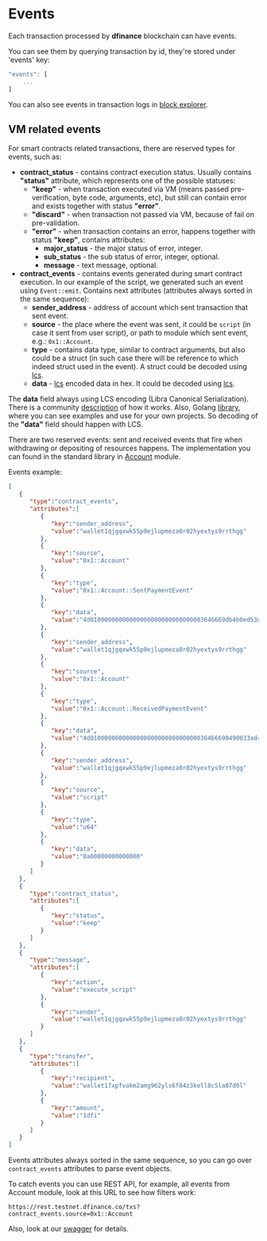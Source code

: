 # Events

Each transaction processed by **dfinance** blockchain can have events.

You can see them by querying transaction by id, they're stored under 'events' key:

```javascript
"events": [
    ...
]
```

You can also see events in transaction logs in [block explorer](https://explorer.testnet.dfinance.co/txs?page=1).

## VM related events

For smart contracts related transactions, there are reserved types for events, such as:

* **contract\_status** - contains contract execution status. Usually contains **"status"** attribute, which represents one of the possible statuses:
  * **"keep"** - when transaction executed via VM \(means passed pre-verification, byte code, arguments, etc\), but still can contain error and exists together with status **"error"**.
  * **"discard"** - when transaction not passed via VM, because of fail on pre-validation.
  * **"error"** - when transaction contains an error, happens together with status **"keep"**, contains attributes:
    * **major\_status** - the major status of error, integer.
    * **sub\_status** - the sub status of error, integer, optional.
    * **message** - text message, optional.
* **contract\_events** -  contains events generated during smart contract execution. In our example of the script, we generated such an event using `Event::emit`. Contains next attributes \(attributes always sorted in the same sequence\):
  * **sender_address** - address of account which sent transaction that sent event.
  * **source** - the place where the event was sent, it could be `script` (in case it sent from user script), or path to module which sent event, e.g.: `0x1::Account`.
  * **type** - contains data type, similar to contract arguments, but also could be a struct \(in such case there will be reference to which indeed struct used in the event\). A struct could be decoded using [lcs](https://github.com/the729/lcs).
  * **data** - [lcs](https://github.com/the729/lcs) encoded data in hex. It could be decoded using [lcs](https://github.com/the729/lcs).

The **data** field always using LCS encoding \(Libra Canonical Serialization\). There is a community [description](https://github.com/librastartup/libra-canonical-serialization/blob/master/DOCUMENTATION.md) of how it works. Also, Golang [library](https://github.com/the729/lcs), where you can see examples and use for your own projects. So decoding of the **"data"** field should happen with LCS.

There are two reserved events: sent and received events that fire when withdrawing or depositing of resources happens. The implementation you can found in the standard library in [Account](https://github.com/dfinance/dvm/master/lang/stdlib/account.move) module.

Events example:

```json
[
   {
      "type":"contract_events",
      "attributes":[
         {
            "key":"sender_address",
            "value":"wallet1qjgqxwk55p9ejlupmeza0r02hyextys9rrthgg"
         },
         {
            "key":"source",
            "value":"0x1::Account"
         },
         {
            "key":"type",
            "value":"0x1::Account::SentPaymentEvent"
         },
         {
            "key":"data",
            "value":"4d01000000000000000000000000000003646669db4b0ed53d2fd0a74ce8f0d106e7ab144eb0fbab00"
         },
         {
            "key":"sender_address",
            "value":"wallet1qjgqxwk55p9ejlupmeza0r02hyextys9rrthgg"
         },
         {
            "key":"source",
            "value":"0x1::Account"
         },
         {
            "key":"type",
            "value":"0x1::Account::ReceivedPaymentEvent"
         },
         {
            "key":"data",
            "value":"4d010000000000000000000000000000036466690490033ad4a04b997f81de45d78deab93265920500"
         },
         {
            "key":"sender_address",
            "value":"wallet1qjgqxwk55p9ejlupmeza0r02hyextys9rrthgg"
         },
         {
            "key":"source",
            "value":"script"
         },
         {
            "key":"type",
            "value":"u64"
         },
         {
            "key":"data",
            "value":"0a00000000000000"
         }
      ]
   },
   {
      "type":"contract_status",
      "attributes":[
         {
            "key":"status",
            "value":"keep"
         }
      ]
   },
   {
      "type":"message",
      "attributes":[
         {
            "key":"action",
            "value":"execute_script"
         },
         {
            "key":"sender",
            "value":"wallet1qjgqxwk55p9ejlupmeza0r02hyextys9rrthgg"
         }
      ]
   },
   {
      "type":"transfer",
      "attributes":[
         {
            "key":"recipient",
            "value":"wallet17xpfvakm2amg962yls6f84z3kell8c5la07d0l"
         },
         {
            "key":"amount",
            "value":"1dfi"
         }
      ]
   }
]
```

Events attributes always sorted in the same sequence, so you can go over `contract_events` attributes to parse event objects.

To catch events you can use REST API, for example, all events from Account module, look at this URL to see how filters work:

```text
https://rest.testnet.dfinance.co/txs?contract_events.source=0x1::Account
```

Also, look at our [swagger](https://swagger.testnet.dfinance.co/?urls.primaryName=Cosmos%20SDK%20API) for details.
